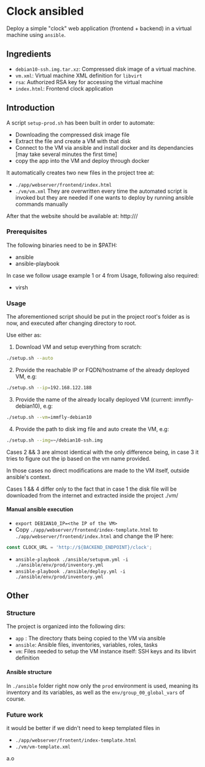 # Clock ansibled #

Deploy a simple "clock" web application (frontend + backend) in a virtual machine using `ansible`.

## Ingredients ##

- `debian10-ssh.img.tar.xz`: Compressed disk image of a virtual machine.
- `vm.xml`: Virtual machine XML definition for `libvirt`
- `rsa`: Authorized RSA key for accessing the virtual machine
- `index.html`: Frontend clock application


## Introduction ##

A script `setup-prod.sh` has been built in order to automate:
* Downloading the compressed disk image file
* Extract the file and create a VM with that disk
* Connect to the VM via ansible and install docker and its dependancies [may take several minutes the first time]
* copy the app into the VM and deploy through docker

It automatically creates two new files in the project tree at:
* `./app/webserver/frontend/index.html`
* `./vm/vm.xml`
They are overwritten every time the automated script is invoked
but they are needed if one wants to deploy by running ansible commands manually

After that the website should be available at:
http://<IP or FQDM OF THE VM>/

### Prerequisites ###

The following binaries need to be in $PATH:
* ansible
* ansible-playbook

In case we follow usage example 1 or 4 from Usage, following also required:
* virsh

### Usage ###

The aforementioned script should be put in the project root's folder
as is now, and executed after changing directory to root.

Use either as:
1. Download VM and setup everything from scratch:
```bash
./setup.sh --auto
```

2. Provide the reachable IP or FQDN/hostname of the already deployed VM, e.g:
```bash
./setup.sh --ip=192.168.122.188
```

3. Provide the name of the already locally deployed VM (current: immfly-debian10), e.g:
```bash
./setup.sh --vm=immfly-debian10
```

4. Provide the path to disk img file and auto create the VM, e.g:
```bash
./setup.sh --img=~/debian10-ssh.img
```

Cases 2 && 3 are almost identical with the only difference being, in case 3
it tries to figure out the ip based on the vm name provided.

In those cases no direct modifications are made to the VM itself, outside 
ansible's context.

Cases 1 && 4 differ only to the fact that in case 1 the disk file will be
downloaded from the internet and extracted inside the project ./vm/

#### Manual ansible execution ####

* `export DEBIAN10_IP=<the IP of the VM>`
* Copy `./app/webserver/frontend/index-template.html` to
`./app/webserver/frontend/index.html` 
and change the IP here:
```javascript
const CLOCK_URL = 'http://${BACKEND_ENDPOINT}/clock';
```
* `ansible-playbook ./ansible/setupvm.yml -i ./ansible/env/prod/inventory.yml`
* `ansible-playbook ./ansible/deploy.yml -i ./ansible/env/prod/inventory.yml`


## Other ##

### Structure ###

The project is organized into the following dirs:
* `app` : The directory thats being copied to the VM via ansible
* `ansible`: Ansible files, inventories, variables, roles, tasks
* `vm`: Files needed to setup the VM instance itself: SSH keys and its libvirt definition

#### Ansible structure ####

In `./ansible` folder right now only the `prod` environment is used, 
meaning its inventory and its variables, as well as the 
`env/group_00_global_vars` of course.


### Future work ###

it would be better if we didn't need to keep templated files in 
* `./app/webserver/frontent/index-template.html`
* `./vm/vm-template.xml`

a.o